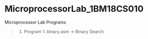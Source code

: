 # MicroprocessorLab_1BM18CS010
Microprocessor Lab Programs

> 1. Program 1: binary.asm -> Binary Search
